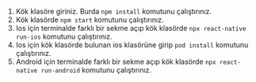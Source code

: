 1. Kök klasöre giriniz. Burda ```npm install``` komutunu çalıştırınız.
2. Kök klasörde ```npm start``` komutunu çalıştırınız.
3. Ios için terminalde farklı bir sekme açıp kök klasörde ```npx react-native run-ios``` komutunu çalıştırınız.
4. Ios için kök klasörde bulunan ios klasörüne girip ```pod install``` komutunu çalıştırınız.
5. Android için terminalde farklı bir sekme açıp kök klasörde ```npx react-native run-android``` komutunu çalıştırınız.
